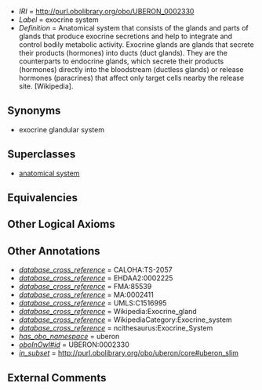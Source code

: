  * *IRI* = http://purl.obolibrary.org/obo/UBERON_0002330
 * *Label* = exocrine system
 * *Definition* = Anatomical system that consists of the glands and parts of glands that produce exocrine secretions and help to integrate and control bodily metabolic activity. Exocrine glands are glands that secrete their products (hormones) into ducts (duct glands). They are the counterparts to endocrine glands, which secrete their products (hormones) directly into the bloodstream (ductless glands) or release hormones (paracrines) that affect only target cells nearby the release site. [Wikipedia].

## Synonyms

 * exocrine glandular system

## Superclasses

 * [anatomical system](../../UBERON/67/UBERON_0000467.md)

## Equivalencies


## Other Logical Axioms


## Other Annotations

 * *[database_cross_reference](../../ef/oboInOwl#hasDbXref.md)* = CALOHA:TS-2057
 * *[database_cross_reference](../../ef/oboInOwl#hasDbXref.md)* = EHDAA2:0002225
 * *[database_cross_reference](../../ef/oboInOwl#hasDbXref.md)* = FMA:85539
 * *[database_cross_reference](../../ef/oboInOwl#hasDbXref.md)* = MA:0002411
 * *[database_cross_reference](../../ef/oboInOwl#hasDbXref.md)* = UMLS:C1516995
 * *[database_cross_reference](../../ef/oboInOwl#hasDbXref.md)* = Wikipedia:Exocrine_gland
 * *[database_cross_reference](../../ef/oboInOwl#hasDbXref.md)* = WikipediaCategory:Exocrine_system
 * *[database_cross_reference](../../ef/oboInOwl#hasDbXref.md)* = ncithesaurus:Exocrine_System
 * *[has_obo_namespace](../../ce/oboInOwl#hasOBONamespace.md)* = uberon
 * *[oboInOwl#id](../../id/oboInOwl#id.md)* = UBERON:0002330
 * *[in_subset](../../et/oboInOwl#inSubset.md)* = http://purl.obolibrary.org/obo/uberon/core#uberon_slim

## External Comments

